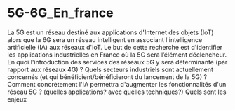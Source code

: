 # 5G-6G_En_france
La 5G est un réseau destiné aux applications d'Internet des objets (IoT) alors que la 6G sera un réseau 
intelligent en associant l'intelligence artificielle (IA) aux réseaux d'IoT. Le but de cette recherche est d'identifier les applications 
industrielles en France où la 5G sera l’élément déclencheur. En quoi l'introduction des services des 
réseaux 5G y sera déterminante (par rapport aux réseaux 4G) ? Quels secteurs industriels sont 
actuellement concernés (et qui bénéficient/bénéficieront du lancement de la 5G) ? Comment 
concrètement l'IA permettra d'augmenter les fonctionnalités d'un réseau 5G ? (quelles 
applications? avec quelles techniques?) Quels sont les enjeux 
